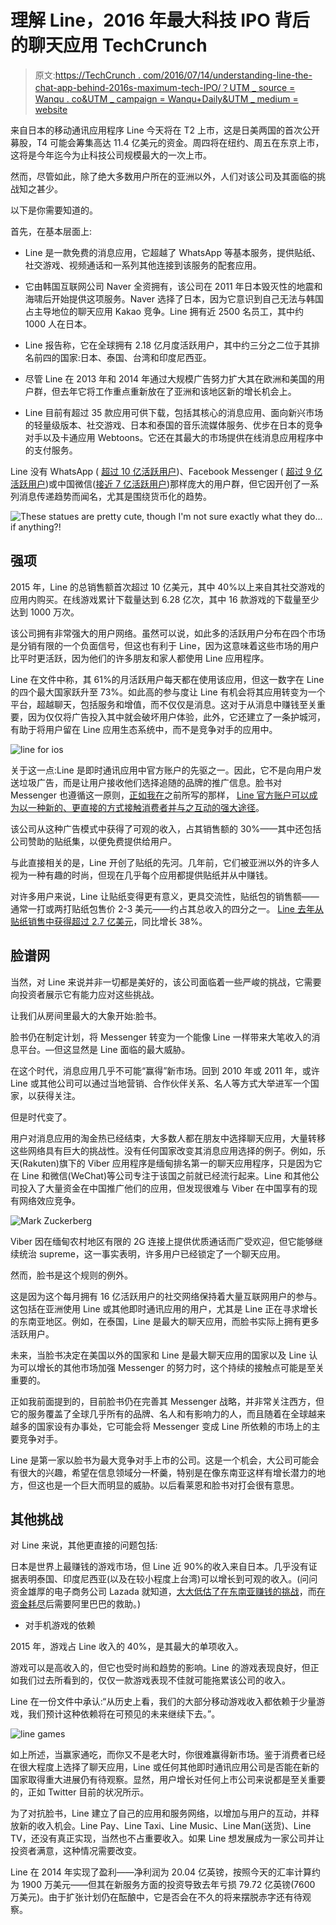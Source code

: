 # 理解 Line，2016 年最大科技 IPO 背后的聊天应用 TechCrunch

> 原文:[https://TechCrunch . com/2016/07/14/understanding-line-the-chat-app-behind-2016s-maximum-tech-IPO/？UTM _ source = Wanqu . co&UTM _ campaign = Wanqu+Daily&UTM _ medium = website](https://techcrunch.com/2016/07/14/understanding-line-the-chat-app-behind-2016s-largest-tech-ipo/?utm_source=wanqu.co&utm_campaign=Wanqu+Daily&utm_medium=website)

来自日本的移动通讯应用程序 Line 今天将在 T2 上市，这是日美两国的首次公开募股，T4 可能会筹集高达 11.4 亿美元的资金。周四将在纽约、周五在东京上市，这将是今年迄今为止科技公司规模最大的一次上市。

然而，尽管如此，除了绝大多数用户所在的亚洲以外，人们对该公司及其面临的挑战知之甚少。

以下是你需要知道的。

首先，在基本层面上:

*   Line 是一款免费的消息应用，它超越了 WhatsApp 等基本服务，提供贴纸、社交游戏、视频通话和一系列其他连接到该服务的配套应用。

*   它由韩国互联网公司 Naver 全资拥有，该公司在 2011 年日本毁灭性的地震和海啸后开始提供这项服务。Naver 选择了日本，因为它意识到自己无法与韩国占主导地位的聊天应用 Kakao 竞争。Line 拥有近 2500 名员工，其中约 1000 人在日本。

*   Line 报告称，它在全球拥有 2.18 亿月度活跃用户，其中约三分之二位于其排名前四的国家:日本、泰国、台湾和印度尼西亚。

*   尽管 Line 在 2013 年和 2014 年通过大规模广告努力扩大其在欧洲和美国的用户群，但去年它将工作重点重新放在了亚洲和该地区新的增长机会上。

*   Line 目前有超过 35 款应用可供下载，包括其核心的消息应用、面向新兴市场的轻量级版本、社交游戏、日本和泰国的音乐流媒体服务、优步在日本的竞争对手以及卡通应用 Webtoons。它还在其最大的市场提供在线消息应用程序中的支付服务。

Line 没有 WhatsApp ( [超过 10 亿活跃用户](https://beta.techcrunch.com/2016/02/01/whatsapp-hits-one-billion-users-remains-in-search-of-revenue/))、Facebook Messenger ( [超过 9 亿活跃用户](https://www.facebook.com/zuck/posts/10102767482275131))或中国微信([接近 7 亿活跃用户](https://www.techinasia.com/wechat-697-million-monthly-active-users))那样庞大的用户群，但它因开创了一系列消息传递趋势而闻名，尤其是围绕货币化的趋势。

![These statues are pretty cute, though I'm not sure exactly what they do... if anything?!](../Images/efa9ce3cb220c721c8659e76c5d0df60.png)

## 强项

2015 年，Line 的总销售额首次超过 10 亿美元，其中 40%以上来自其社交游戏的应用内购买。在线游戏累计下载量达到 6.28 亿次，其中 16 款游戏的下载量至少达到 1000 万次。

该公司拥有非常强大的用户网络。虽然可以说，如此多的活跃用户分布在四个市场是分销有限的一个负面信号，但这也有利于 Line，因为这意味着这些市场的用户比平时更活跃，因为他们的许多朋友和家人都使用 Line 应用程序。

Line 在文件中称，其 61%的月活跃用户每天都在使用该应用，但这一数字在 Line 的四个最大国家跃升至 73%。如此高的参与度让 Line 有机会将其应用转变为一个平台，超越聊天，包括服务和增值，而不仅仅是消息。这对于从消息中赚钱至关重要，因为仅仅将广告投入其中就会破坏用户体验，此外，它还建立了一条护城河，有助于将用户留在 Line 应用生态系统中，而不是竞争对手的应用中。

![line for ios](../Images/4636e6ab54d5b3665d4bd318c1185195.png)

关于这一点:Line 是即时通讯应用中官方账户的先驱之一。因此，它不是向用户发送垃圾广告，而是让用户接收他们选择追随的品牌的推广信息。脸书对 Messenger 也遵循这一原则，[正如我在](http://thenextweb.com/asia/2014/05/08/chat-app-lines-increasing-revenues-show-twitter-how-it-could-develop-dms/)之前所写的那样， [Line 官方账户可以成为以一种新的、更直接的方式接触消费者并与之互动的强大途径](https://beta.techcrunch.com/2015/01/02/chat-apps-increasingly-important-for-brands/)。

该公司从这种广告模式中获得了可观的收入，占其销售额的 30%——其中还包括公司赞助的贴纸集，以便免费提供给用户。

与此直接相关的是，Line 开创了贴纸的先河。几年前，它们被亚洲以外的许多人视为一种有趣的时尚，但现在几乎每个应用都提供贴纸并从中赚钱。

对许多用户来说，Line 让贴纸变得更有意义，更具交流性，贴纸包的销售额——通常一打或两打贴纸包售价 2-3 美元——约占其总收入的四分之一。 [Line 去年从贴纸销售中获得超过 2.7 亿美元](https://beta.techcrunch.com/2016/06/13/chat-app-line-makes-over-270-million-a-year-from-selling-stickers/)，同比增长 38%。

## 脸谱网

当然，对 Line 来说并非一切都是美好的，该公司面临着一些严峻的挑战，它需要向投资者展示它有能力应对这些挑战。

让我们从房间里最大的大象开始:脸书。

脸书仍在制定计划，将 Messenger 转变为一个能像 Line 一样带来大笔收入的消息平台。—但这显然是 Line 面临的最大威胁。

在这个时代，消息应用几乎不可能“赢得”新市场。回到 2010 年或 2011 年，或许 Line 或其他公司可以通过当地营销、合作伙伴关系、名人等方式大举进军一个国家，以获得关注。

但是时代变了。

用户对消息应用的淘金热已经结束，大多数人都在朋友中选择聊天应用，大量转移这些网络具有巨大的挑战性。没有任何国家改变其消息应用选择的例子。例如，乐天(Rakuten)旗下的 Viber 应用程序是缅甸排名第一的聊天应用程序，只是因为它在 Line 和微信(WeChat)等公司专注于该国之前就已经流行起来。Line 和其他公司投入了大量资金在中国推广他们的应用，但发现很难与 Viber 在中国享有的现有网络效应竞争。

![Mark Zuckerberg](../Images/f4149cba7495e18b67c1a161cec7b675.png)

Viber 因在缅甸农村地区有限的 2G 连接上提供优质通话而广受欢迎，但它能够继续统治 supreme，这一事实表明，许多用户已经锁定了一个聊天应用。

然而，脸书是这个规则的例外。

这是因为这个每月拥有 16 亿活跃用户的社交网络保持着大量互联网用户的参与。这包括在亚洲使用 Line 或其他即时通讯应用的用户，尤其是 Line 正在寻求增长的东南亚地区。例如，在泰国，Line 是最大的聊天应用，而脸书实际上拥有更多活跃用户。

未来，当脸书决定在美国以外的国家和 Line 是最大聊天应用的国家以及 Line 认为可以增长的其他市场加强 Messenger 的努力时，这个持续的接触点可能是至关重要的。

正如我前面提到的，目前脸书仍在完善其 Messenger 战略，并非常关注西方，但它的服务覆盖了全球几乎所有的品牌、名人和有影响力的人，而且随着在全球越来越多的国家设有办事处，它可能会将 Messenger 变成 Line 所依赖的市场上的主要竞争对手。

Line 是第一家以脸书为最大竞争对手上市的公司。这是一个机会，大公司可能会有很大的兴趣，希望在信息领域分一杯羹，特别是在像东南亚这样有增长潜力的地方，但这也是一个巨大而明显的威胁。以后看莱恩和脸书对打会很有意思。

## 其他挑战

对 Line 来说，其他更直接的问题包括:

日本是世界上最赚钱的游戏市场，但 Line 近 90%的收入来自日本。几乎没有证据表明泰国、印度尼西亚(以及在较小程度上台湾)可以增长到可观的收入。(问问资金雄厚的电子商务公司 Lazada 就知道，[大大低估了在东南亚赚钱的挑战](https://beta.techcrunch.com/2016/04/14/spiralling-losses-show-lazada-desperately-needed-alibaba-investment/)，而[在资金耗尽](https://beta.techcrunch.com/2016/04/13/alizada/)后需要阿里巴巴的救助。)

*   对手机游戏的依赖

2015 年，游戏占 Line 收入的 40%，是其最大的单项收入。

游戏可以是高收入的，但它也受时尚和趋势的影响。Line 的游戏表现良好，但正如我们过去所看到的，仅仅一款游戏表现不佳就可能拖累该公司的收入。

Line 在一份文件中承认:“从历史上看，我们的大部分移动游戏收入都依赖于少量游戏，我们预计这种依赖将在可预见的未来继续下去。”。

![line games](../Images/d172b165475511b61d18704ca06e539a.png)

如上所述，当赢家通吃，而你又不是老大时，你很难赢得新市场。鉴于消费者已经在很大程度上选择了聊天应用，Line 或任何其他即时通讯应用公司是否能在新的国家取得重大进展仍有待观察。显然，用户增长对任何上市公司来说都是至关重要的，正如 Twitter 目前的状况所示。

为了对抗脸书，Line 建立了自己的应用和服务网络，以增加与用户的互动，并释放新的收入机会。Line Pay、Line Taxi、Line Music、Line Man(送货)、Line TV，还没有真正实现，当然也不占重要收入。如果 Line 想发展成为一家公司并让投资者满意，这种情况需要改变。

Line 在 2014 年实现了盈利——净利润为 20.04 亿英镑，按照今天的汇率计算约为 1900 万美元——但其在新服务方面的投资导致去年亏损 79.72 亿英镑(7600 万美元)。由于扩张计划仍在酝酿中，它是否会在不久的将来摆脱赤字还有待观察。